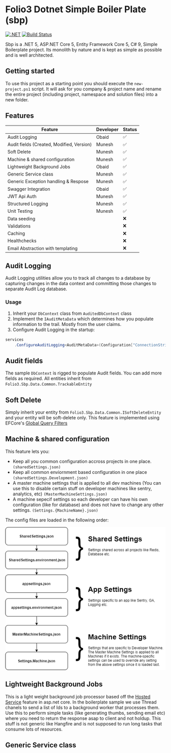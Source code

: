 # Folio3 Dotnet Simple Boiler Plate (sbp)


[![.NET](https://github.com/ObaidUrRehman/folio3-dotnet-boilerplate/actions/workflows/dotnet.yml/badge.svg)](https://github.com/ObaidUrRehman/folio3-dotnet-boilerplate/actions/workflows/dotnet.yml) [![Build Status](https://dev.azure.com/obaid-folio3/Folio3.DotNet.Sbp/_apis/build/status/ObaidUrRehman.folio3-dotnet-boilerplate?branchName=master)](https://dev.azure.com/obaid-folio3/Folio3.DotNet.Sbp/_build/latest?definitionId=1&branchName=master)

Sbp is a .NET 5, ASP.NET Core 5, Entity Framework Core 5, C# 9, Simple Boilerplate project. 
Its monolith by nature and is kept as simple as possible and is well architected.

## Getting started
To use this project as a starting point you should execute the `new-project.ps1` script. 
It will ask for you company & project name and rename the entire project (including project, namespace and solution files) into a new folder.

## Features

| Feature                                       | Developer | Status |
| --------------------------------------------- | --------- |--------|
|  Audit Logging                                | Obaid     | ✅ |
|  Audit fields (Created, Modified, Version)    | Munesh    | ✅ |
|  Soft Delete                                  | Munesh    | ✅ |
|  Machine & shared configuration               | Munesh    | ✅ |
|  Lightweight Background Jobs                  | Obaid     | ✅ |
|  Generic Service class                        | Munesh    | ✅ |
|  Generic Exception handling & Respose         | Munesh    | ✅ |
|  Swagger Integration                          | Obaid     | ✅ |
|  JWT Api Auth                                 | Munesh    | ✅ |
|  Structured Logging                           | Munesh    | ✅ |
|  Unit Testing                                 | Munesh    | ✅ |
|  Data seeding                                 |           | ❌ |
|  Validations                                  |           | ❌ |
|  Caching                                      |           | ❌ |
|  Healthchecks                                 |           | ❌ |
|  Email Abstraction with templating            |           | ❌ |

## Audit Logging
Audit Logging utilities allow you to track all changes to a database by capturing changes in the data context and committing those changes to separate Audit Log database.

### Usage
1. Inherit your `DbContext` class from `AuditedDbContext` class
2. Implement the `IAuditMetaData` which determines how you populate information to the trail. Mostly from the user claims.
3. Configure Audit Logging in the startup:
```csharp
services
    .ConfigureAuditLogging<AuditMetaData>(Configuration["ConnectionStrings:auditLog"])
```

## Audit fields
The sample `DbContext` is rigged to populate Audit fields. You can add more fields as required. All entities inherit from `Folio3.Sbp.Data.Common.TrackableEntity`

## Soft Delete
Simply inherit your entity from `Folio3.Sbp.Data.Common.ISoftDeleteEntity` and your entity will be soft-delete only. This feature is implemented using EFCore's [Global Query Filters](https://docs.microsoft.com/en-us/ef/core/querying/filters)

## Machine & shared configuration
This feature lets you:
* Keep all you common configuration accross projects in one place. `(sharedSettings.json)`
* Keep all common enviornment based configuration in one place `(sharedSettings.Development.json)`
* A master machine settings that is applied to all dev machines (You can use this to disable certain stuff on developer machines like sentry, analytics, etc) `(MasterMachineSettings.json)`
* A machine sepecif settings so each developer can have his own configuration (like for database) and does not have to change any other settings. `(Settings.{MachineName}.json)`

The config files are loaded in the following order:

![Machine & Shared configuration](doc/image003.png)

## Lightweight Background Jobs
This is a light weight background job processor based off the [Hosted Service](https://docs.microsoft.com/en-us/aspnet/core/fundamentals/host/hosted-services?view=aspnetcore-5.0&tabs=visual-studio) feature in asp.net core. In the boilerplate sample we use Thread chanels to send a list of Ids to a background worker that processes them. Use this to perform simple tasks (like generating thumbs, sending email etc) where you need to return the response asap to client and not holdup.
This stuff is not generic like Hangfire and is not supposed to run long tasks that consume lots of resources.

## Generic Service class
